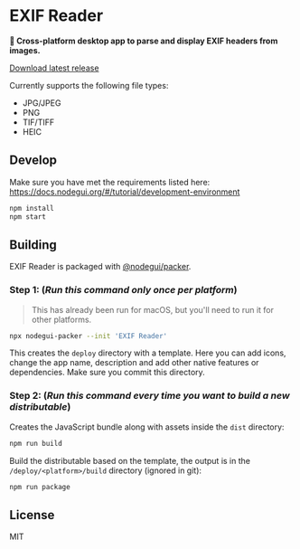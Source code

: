 # EXIF Reader

**🌅 Cross-platform desktop app to parse and display EXIF headers from images.**

[Download latest release](https://github.com/rphillips-nz/exif-reader/releases/latest/download/EXIF.Reader.zip)

Currently supports the following file types:

- JPG/JPEG
- PNG
- TIF/TIFF
- HEIC

## Develop

Make sure you have met the requirements listed here: https://docs.nodegui.org/#/tutorial/development-environment

```sh
npm install
npm start
```

## Building

EXIF Reader is packaged with [@nodegui/packer](https://github.com/nodegui/packer).

### Step 1: (_**Run this command only once per platform**_)

> This has already been run for macOS, but you'll need to run it for other platforms.

```sh
npx nodegui-packer --init 'EXIF Reader'
```

This creates the `deploy` directory with a template. Here you can add icons, change the app name, description and add other native features or dependencies. Make sure you commit this directory.

### Step 2: (_**Run this command every time you want to build a new distributable**_)

Creates the JavaScript bundle along with assets inside the `dist` directory:

```sh
npm run build
```

Build the distributable based on the template, the output is in the `/deploy/<platform>/build` directory (ignored in git):

```sh
npm run package
```

## License

MIT
